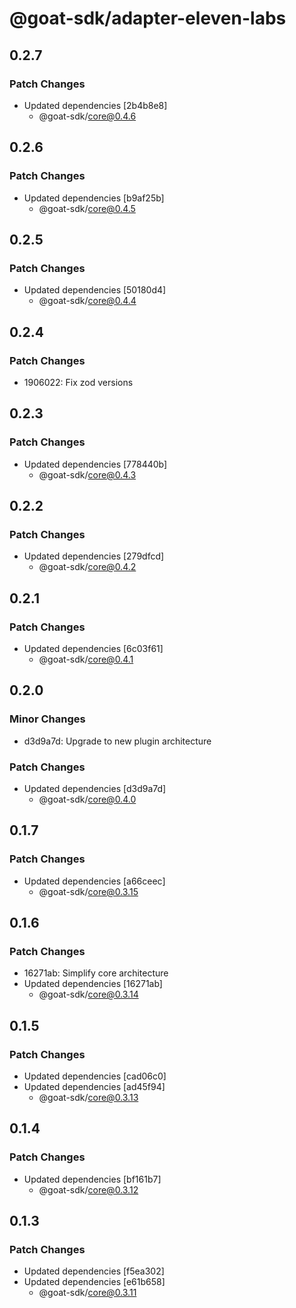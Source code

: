 # @goat-sdk/adapter-eleven-labs

## 0.2.7

### Patch Changes

- Updated dependencies [2b4b8e8]
  - @goat-sdk/core@0.4.6

## 0.2.6

### Patch Changes

- Updated dependencies [b9af25b]
  - @goat-sdk/core@0.4.5

## 0.2.5

### Patch Changes

- Updated dependencies [50180d4]
  - @goat-sdk/core@0.4.4

## 0.2.4

### Patch Changes

- 1906022: Fix zod versions

## 0.2.3

### Patch Changes

- Updated dependencies [778440b]
  - @goat-sdk/core@0.4.3

## 0.2.2

### Patch Changes

- Updated dependencies [279dfcd]
  - @goat-sdk/core@0.4.2

## 0.2.1

### Patch Changes

- Updated dependencies [6c03f61]
  - @goat-sdk/core@0.4.1

## 0.2.0

### Minor Changes

- d3d9a7d: Upgrade to new plugin architecture

### Patch Changes

- Updated dependencies [d3d9a7d]
  - @goat-sdk/core@0.4.0

## 0.1.7

### Patch Changes

- Updated dependencies [a66ceec]
  - @goat-sdk/core@0.3.15

## 0.1.6

### Patch Changes

- 16271ab: Simplify core architecture
- Updated dependencies [16271ab]
  - @goat-sdk/core@0.3.14

## 0.1.5

### Patch Changes

- Updated dependencies [cad06c0]
- Updated dependencies [ad45f94]
  - @goat-sdk/core@0.3.13

## 0.1.4

### Patch Changes

- Updated dependencies [bf161b7]
  - @goat-sdk/core@0.3.12

## 0.1.3

### Patch Changes

- Updated dependencies [f5ea302]
- Updated dependencies [e61b658]
  - @goat-sdk/core@0.3.11
